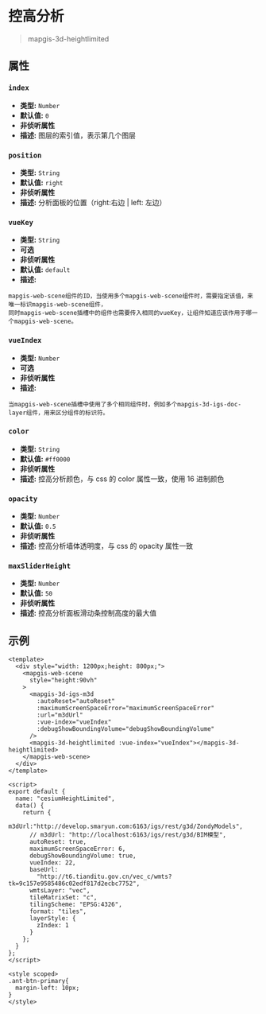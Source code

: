 # 控高分析

> mapgis-3d-heightlimited

## 属性

### `index`

- **类型:** `Number`
- **默认值:** `0`
- **非侦听属性**
- **描述:** 图层的索引值，表示第几个图层

### `position`

- **类型:** `String`
- **默认值:** `right`
- **非侦听属性**
- **描述:** 分析面板的位置（right:右边 | left: 左边）

### `vueKey`

- **类型:** `String`
- **可选**
- **非侦听属性**
- **默认值:** `default`
- **描述:**

```
mapgis-web-scene组件的ID，当使用多个mapgis-web-scene组件时，需要指定该值，来唯一标识mapgis-web-scene组件，
同时mapgis-web-scene插槽中的组件也需要传入相同的vueKey，让组件知道应该作用于哪一个mapgis-web-scene。
```

### `vueIndex`

- **类型:** `Number`
- **可选**
- **非侦听属性**
- **描述:**

```
当mapgis-web-scene插槽中使用了多个相同组件时，例如多个mapgis-3d-igs-doc-layer组件，用来区分组件的标识符。
```

### `color`

- **类型:** `String`
- **默认值:** `#ff0000`
- **非侦听属性**
- **描述:** 控高分析颜色，与 css 的 color 属性一致，使用 16 进制颜色

### `opacity`

- **类型:** `Number`
- **默认值:** `0.5`
- **非侦听属性**
- **描述:** 控高分析墙体透明度，与 css 的 opacity 属性一致

### `maxSliderHeight`

- **类型:** `Number`
- **默认值:** `50`
- **非侦听属性**
- **描述:** 控高分析面板滑动条控制高度的最大值

## 示例

```vue
<template>
  <div style="width: 1200px;height: 800px;">
    <mapgis-web-scene
      style="height:90vh"
    >
      <mapgis-3d-igs-m3d
        :autoReset="autoReset"
        :maximumScreenSpaceError="maximumScreenSpaceError"
        :url="m3dUrl"
        :vue-index="vueIndex"
        :debugShowBoundingVolume="debugShowBoundingVolume"
      />
      <mapgis-3d-heightlimited :vue-index="vueIndex"></mapgis-3d-heightlimited>
    </mapgis-web-scene>
  </div>
</template>

<script>
export default {
  name: "cesiumHeightLimited",
  data() {
    return {
      m3dUrl:"http://develop.smaryun.com:6163/igs/rest/g3d/ZondyModels",
      // m3dUrl: "http://localhost:6163/igs/rest/g3d/BIM模型",
      autoReset: true,
      maximumScreenSpaceError: 6,
      debugShowBoundingVolume: true,
      vueIndex: 22,
      baseUrl:
        "http://t6.tianditu.gov.cn/vec_c/wmts?tk=9c157e9585486c02edf817d2ecbc7752",
      wmtsLayer: "vec",
      tileMatrixSet: "c",
      tilingScheme: "EPSG:4326",
      format: "tiles",
      layerStyle: {
        zIndex: 1
      }
    };
  }
};
</script>

<style scoped>
.ant-btn-primary{
  margin-left: 10px;
}
</style>
```
